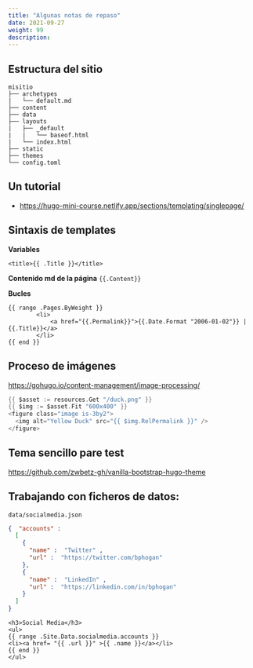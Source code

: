```yaml
---
title: "Algunas notas de repaso"
date: 2021-09-27
weight: 99
description:
---
```


## Estructura del sitio

```
misitio
├── archetypes
|   └── default.md
├── content
├── data
├── layouts
|   ├── _default
|   |   └── baseof.html
|   └── index.html
├── static
├── themes
└── config.toml
```

## Un tutorial

- https://hugo-mini-course.netlify.app/sections/templating/singlepage/

## Sintaxis de templates

**Variables**

```go-html-template
<title>{{ .Title }}</title>
```

**Contenido md de la página**
`{{.Content}}`

**Bucles**

```go-html-template
{{ range .Pages.ByWeight }}
        <li>
            <a href="{{.Permalink}}">{{.Date.Format "2006-01-02"}} | {{.Title}}</a>
        </li>
{{ end }}

```

## Proceso de imágenes

https://gohugo.io/content-management/image-processing/

```go
{{ $asset := resources.Get "/duck.png" }}
{{ $img := $asset.Fit "600x400" }}
<figure class="image is-3by2">
  <img alt="Yellow Duck" src="{{ $img.RelPermalink }}" />
</figure>
```

## Tema sencillo pare test

https://github.com/zwbetz-gh/vanilla-bootstrap-hugo-theme

## Trabajando con ficheros de datos:

`data/socialmedia.json`

```json
{ ​ "accounts"​ :
  [
    {
      "name"​ : ​ "Twitter"​ ,
      "url"​ : ​ "https://twitter.com/bphogan"
    },
    {
      "name"​ : ​ "LinkedIn"​ ,
      "url"​ : ​ "https://linkedin.com/in/bphogan"
    }
  ]
}
```


```go-html-template
<h3>Social Media</h3>
<ul>
{{ range .Site.Data.socialmedia.accounts }}
<li><a href=​ "{{ .url }}"​ >{{ .name }}</a></li>
{{ end }}
</ul>
```